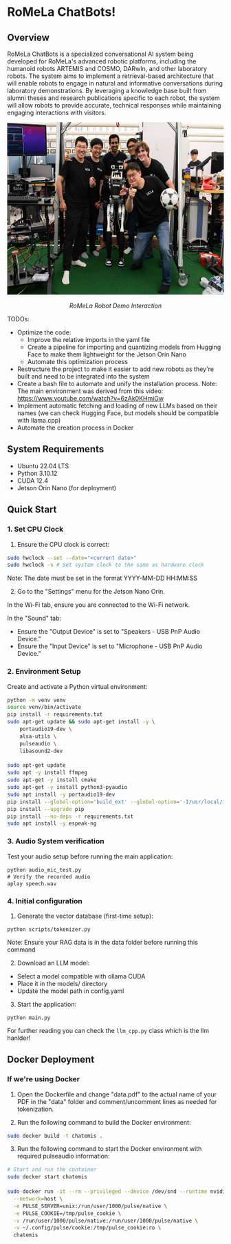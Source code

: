 # RoMeLa ChatBots!

## Overview

RoMeLa ChatBots is a specialized conversational AI system being developed for RoMeLa's advanced robotic platforms, including the humanoid robots ARTEMIS and COSMO, DARwIn, and other laboratory robots. The system aims to implement a retrieval-based architecture that will enable robots to engage in natural and informative conversations during laboratory demonstrations. By leveraging a knowledge base built from alumni theses and research publications specific to each robot, the system will allow robots to provide accurate, technical responses while maintaining engaging interactions with visitors.

<div align="center">
  <img src="images/web.news_.robotmakers.BJM_.a.jpg" alt="RoMeLa Robot Demo" width="600" height="400">
  <p><em>RoMeLa Robot Demo Interaction</em></p>
</div>

TODOs:
+ Optimize the code:
  - Improve the relative imports in the yaml file
  - Create a pipeline for importing and quantizing models from Hugging Face to make them lightweight for the Jetson Orin Nano
  - Automate this optimization process
+ Restructure the project to make it easier to add new robots as they're built and need to be integrated into the system
+ Create a bash file to automate and unify the installation process. Note: The main environment was derived from this video: https://www.youtube.com/watch?v=6zAk0KHmiGw
+ Implement automatic fetching and loading of new LLMs based on their names (we can check Hugging Face, but models should be compatible with llama.cpp)
+ Automate the creation process in Docker


## System Requirements

- Ubuntu 22.04 LTS
- Python 3.10.12
- CUDA 12.4
- Jetson Orin Nano (for deployment)


## Quick Start

### 1. Set CPU Clock

1. Ensure the CPU clock is correct:

```bash
sudo hwclock --set --date="<current date>"
sudo hwclock -s # Set system clock to the same as hardware clock
```

Note: The date must be set in the format YYYY-MM-DD HH:MM:SS

2. Go to the "Settings" menu for the Jetson Nano Orin.

In the Wi-Fi tab, ensure you are connected to the Wi-Fi network.

In the "Sound" tab:

- Ensure the "Output Device" is set to "Speakers - USB PnP Audio Device."
- Ensure the "Input Device" is set to "Microphone - USB PnP Audio Device."

### 2. Environment Setup

Create and activate a Python virtual environment:

```bash
python -m venv venv
source venv/bin/activate
pip install -r requirements.txt
sudo apt-get update && sudo apt-get install -y \
    portaudio19-dev \
    alsa-utils \
    pulseaudio \
    libasound2-dev

sudo apt-get update
sudo apt -y install ffmpeg
sudo apt-get -y install cmake
sudo apt-get -y install python3-pyaudio
sudo apt install -y portaudio19-dev
pip install --global-option='build_ext' --global-option='-I/usr/local/include' --global-option='-L/usr/local/lib' pyaudio 
pip install --upgrade pip
pip install --no-deps -r requirements.txt
sudo apt install -y espeak-ng
```
### 3. Audio System verification
Test your audio setup before running the main application:

```
python audio_mic_test.py
# Verify the recorded audio
aplay speech.wav
```

### 4. Initial configuration

1. Generate the vector database (first-time setup):
```
python scripts/tokenizer.py
```
Note: Ensure your RAG data is in the data folder before running this command

2. Download an LLM model:
- Select a model compatible with ollama CUDA
- Place it in the models/ directory
- Update the model path in config.yaml

3. Start the application:
```
python main.py 
```
For further reading you can check the `llm_cpp.py` class which is the llm hanlder!

## Docker Deployment

### If we're using Docker

1. Open the Dockerfile and change "data.pdf" to the actual name of your PDF in the "data" folder and comment/uncomment lines as needed for tokenization.

2. Run the following command to build the Docker environment:
```bash
sudo docker build -t chatemis .
```

3. Run the following command to start the Docker environment with required pulseaudio information:
```bash
# Start and run the container
sudo docker start chatemis

sudo docker run -it --rm --privileged --device /dev/snd --runtime nvidia \
  --network=host \
  -e PULSE_SERVER=unix:/run/user/1000/pulse/native \
  -e PULSE_COOKIE=/tmp/pulse_cookie \
  -v /run/user/1000/pulse/native:/run/user/1000/pulse/native \
  -v ~/.config/pulse/cookie:/tmp/pulse_cookie:ro \
  chatemis
```




